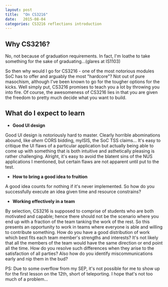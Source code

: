 ```yaml
---
layout: post
title:  "On CS3216"
date:   2015-08-04
categories: CS3216 reflections introduction
---
```


Why CS3216?
------------

No, not because of graduation requirements. In fact, I'm loathe to take something for the sake of graduating...(glares at IS1103)

So then why would I go for CS3216 - one of the most notorious modules SoC has to offer and arguably the most "hardcore"? Not out of pure masochism, although I've been known to go for the tougher options for the kicks. Well simply put, CS3216 promises to teach you a lot by throwing you into fire. Of course, the awesomeness of CS3216 lies in that you are given the freedom to pretty much decide what you want to build.


What do I expect to learn
--------------------------

* **Good UI design**

Good UI design is notoriously hard to master. Clearly horrible abominations abound, like *ahem* CORS bidding, myISIS, the SoC TSS claims... It's easy to critique the UI flaws of a particular application but actually being able to come up with something that is both intuitive and asthetically pleasing is rather challenging. Alright, it's easy to avoid the blatent sins of the NUS applications I mentioned, but certain flaws are not apparent until put to the test.

* **How to bring a good idea to fruition**

A good idea counts for nothing if it's never implemented. So how do you successfully execute an idea given time and resource constrains?  

* **Working effectively in a team**

By selection, CS3216 is supposed to comprise of students who are both motivated and capable; hence there should not be the scenario where you end up with a fraction of the team tanking the work of the rest. So this presents an opportunity to work in teams where everyone is able and willing to contribute something.
How do you have a good distribution of work which best fits each team member's strengths and interests? 
It's not likely that all the members of the team would have the same direction or end point all the time. How do you resolve such differences when they arise to the satisfaction of all parties? Also how do you identify miscommunications early and nip them in the bud?



PS: Due to some overflow from my SEP, it's not possible for me to show up for the first lesson on the 12th, short of teleporting. I hope that's not too much of a problem... 
